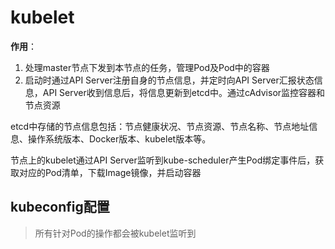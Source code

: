 # kubelet

**作用**：
1. 处理master节点下发到本节点的任务，管理Pod及Pod中的容器<br>
2. 启动时通过API Server注册自身的节点信息，并定时向API Server汇报状态信息，API Server收到信息后，将信息更新到etcd中。通过cAdvisor监控容器和节点资源<br>

etcd中存储的节点信息包括：节点健康状况、节点资源、节点名称、节点地址信息、操作系统版本、Docker版本、kubelet版本等。<br>

节点上的kubelet通过API Server监听到kube-scheduler产生Pod绑定事件后，获取对应的Pod清单，下载Image镜像，并启动容器<br>

kubeconfig配置
-----------



> 所有针对Pod的操作都会被kubelet监听到
